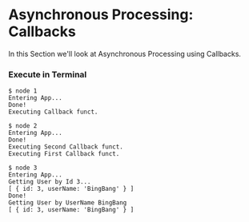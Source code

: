 # Asynchronous Processing: Callbacks
In this Section we'll look at Asynchronous Processing using Callbacks.


### Execute in Terminal
```
$ node 1
Entering App...
Done!
Executing Callback funct.

$ node 2
Entering App...
Done!
Executing Second Callback funct.
Executing First Callback funct.

$ node 3
Entering App...
Getting User by Id 3...
[ { id: 3, userName: 'BingBang' } ]
Done!
Getting User by UserName BingBang
[ { id: 3, userName: 'BingBang' } ]
```

